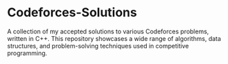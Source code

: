# Codeforces-Solutions
A collection of my accepted solutions to various Codeforces problems, written in C++. This repository showcases a wide range of algorithms, data structures, and problem-solving techniques used in competitive programming.

